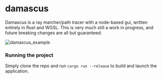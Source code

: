 # damascus

Damascus is a ray marcher/path tracer with a node-based gui, written entirely in Rust and WGSL.
This is very much still a work in progress, and future breaking changes are all but guaranteed.

![damascus_example](https://github.com/obulka/damascus/assets/21975584/968c6d2b-340f-42ab-b479-236e4cafbf3d)

### Running the project

Simply clone the repo and run `cargo run --release` to build and launch the application.
